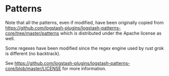 # Patterns
Note that all the patterns, even if modified, have been originally copied from https://github.com/logstash-plugins/logstash-patterns-core/tree/master/patterns 
which is distributed under the Apache license as well.

Some regexes have been modified since the regex engine used by rust grok is different
(no backtrack).

See https://github.com/logstash-plugins/logstash-patterns-core/blob/master/LICENSE 
for more information.